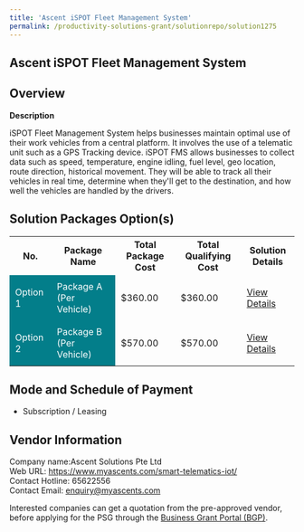 ```yaml
---
title: 'Ascent iSPOT Fleet Management System'
permalink: /productivity-solutions-grant/solutionrepo/solution1275
---
```


## Ascent iSPOT Fleet Management System

## Overview

**Description**

iSPOT Fleet Management System helps businesses maintain optimal use of their work vehicles from a central platform. It involves the use of a telematic unit such as a GPS Tracking device. iSPOT FMS allows businesses to collect data such as speed, temperature, engine idling, fuel level, geo location, route direction, historical movement. They will be able to track all their vehicles in real time, determine when they'll get to the destination, and how well the vehicles are handled by the drivers.

## Solution Packages Option(s)

<table>
<tr>
<th><b>No.</b></th>
<th><b>Package Name</b></th>
<th><b>Total Package Cost</b></th>
<th><b>Total Qualifying Cost</b></th>
<th><b>Solution Details</b></th>
</tr>
<tr>
<td style='padding: 10px; background-color: #037E8A; color: #FFFFFF;'>Option 1</td>
<td style='padding: 10px; background-color: #037E8A; color: #FFFFFF;'>Package A (Per Vehicle)</td>
<td style='padding: 10px;'>$360.00</td>
<td style='padding: 10px;'>$360.00</td>
<td style='padding: 10px;'><a href='/images/psg/Ascent_AscentiSPOTFleetManagementSystem_DesensitisedPart1.pdf' target='_blank'>View Details</a></td>
</tr>
<tr>
<td style='padding: 10px; background-color: #037E8A; color: #FFFFFF;'>Option 2</td>
<td style='padding: 10px; background-color: #037E8A; color: #FFFFFF;'>Package B (Per Vehicle)</td>
<td style='padding: 10px;'>$570.00</td>
<td style='padding: 10px;'>$570.00</td>
<td style='padding: 10px;'><a href='/images/psg/Ascent_AscentiSPOTFleetManagementSystem_DesensitisedPart2.pdf' target='_blank'>View Details</a></td>
</tr>
</table>

## Mode and Schedule of Payment

 - Subscription / Leasing

## Vendor Information

 Company name:Ascent Solutions Pte Ltd<br>Web URL: https://www.myascents.com/smart-telematics-iot/ <br>Contact Hotline: 65622556 <br>Contact Email: enquiry@myascents.com 

Interested companies can get a quotation from the pre-approved vendor, before applying for the PSG through the <a href='https://www.businessgrants.gov.sg/' target='_blank' rel='noopener'>Business Grant Portal (BGP)</a>.

<script src="/jquery/resize-tables.js"></script>

